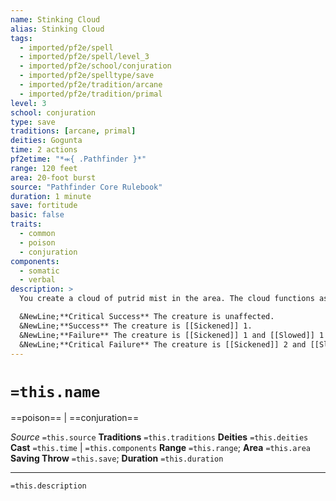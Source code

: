 ```yaml
---
name: Stinking Cloud
alias: Stinking Cloud
tags:
  - imported/pf2e/spell
  - imported/pf2e/spell/level_3
  - imported/pf2e/school/conjuration
  - imported/pf2e/spelltype/save
  - imported/pf2e/tradition/arcane
  - imported/pf2e/tradition/primal
level: 3
school: conjuration
type: save
traditions: [arcane, primal]
deities: Gogunta
time: 2 actions
pf2etime: "*⬺{ .Pathfinder }*"
range: 120 feet
area: 20-foot burst
source: "Pathfinder Core Rulebook"
duration: 1 minute
save: fortitude
basic: false
traits:
  - common
  - poison
  - conjuration
components:
  - somatic
  - verbal
description: >
  You create a cloud of putrid mist in the area. The cloud functions as [[Obscuring Mist]] except it sickens creatures that end their turns within the cloud. (The [[Concealed]] condition is not a poison effect.)

  &NewLine;**Critical Success** The creature is unaffected.
  &NewLine;**Success** The creature is [[Sickened]] 1.
  &NewLine;**Failure** The creature is [[Sickened]] 1 and [[Slowed]] 1 while in the cloud.
  &NewLine;**Critical Failure** The creature is [[Sickened]] 2 and [[Slowed]] 1 until it leaves the cloud.
---
```

# `=this.name`
==poison== | ==conjuration==

*Source* `=this.source`
**Traditions** `=this.traditions`
**Deities** `=this.deities`
**Cast** `=this.time` | `=this.components`
**Range** `=this.range`; **Area** `=this.area`
**Saving Throw** `=this.save`; **Duration** `=this.duration`

***
`=this.description`